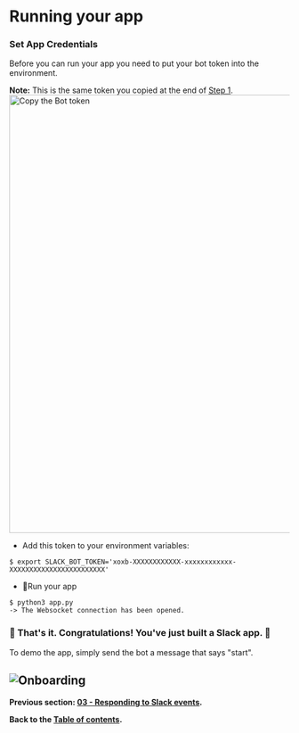 # Running your app
### Set App Credentials
Before you can run your app you need to put your bot token into the environment.

**Note:** This is the same token you copied at the end of [Step 1](01-creating-the-slack-app.md#add-a-bot-user).
<img width="786" alt="Copy the Bot token" src="https://user-images.githubusercontent.com/3329665/56845230-ec357e80-6872-11e9-83d4-5f953aee20b5.png">

- Add this token to your environment variables:
```
$ export SLACK_BOT_TOKEN='xoxb-XXXXXXXXXXXX-xxxxxxxxxxxx-XXXXXXXXXXXXXXXXXXXXXXXX'
```

- 🏁Run your app
```
$ python3 app.py
-> The Websocket connection has been opened.
```

### 🎉 That's it. Congratulations! You've just built a Slack app. 🤖

To demo the app, simply send the bot a message that says "start".

![Onboarding](https://user-images.githubusercontent.com/3329665/56870674-ab02b300-69c7-11e9-9101-eb823235f3c2.gif)
---

**Previous section: [03 - Responding to Slack events](03-responding-to-slack-events.md).**

**Back to the [Table of contents](README.md#table-of-contents).**

